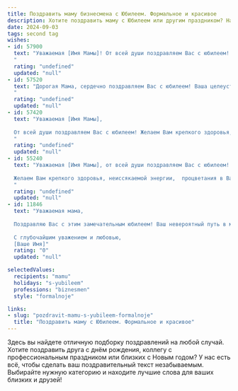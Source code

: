 ```yaml
---
title: Поздравить маму бизнесмена с Юбилеем. Формальное и красивое
description: Хотите поздравить маму с Юбилеем или другим праздником? Наш ИИ создаст незабываемое поздравление, а вы обязательно выделитесь среди других.  
date: 2024-09-03
tags: second tag
wishes:
- id: 57900
  text: "Уважаемая [Имя Мамы]! От всей души поздравляем Вас с юбилеем! Желаем Вам крепкого здоровья, неиссякаемой энергии, успехов в бизнесе и процветания Вашему делу. Пусть каждый день приносит Вам радость, а мечты сбываются!
  "
  rating: "undefined"
  updated: "null"
- id: 57520
  text: "Дорогая Мама, сердечно поздравляем Вас с юбилеем! Ваша целеустремленность, деловая хватка и неутомимая энергия, позволили Вам добиться значительных успехов в бизнесе, вдохновляя нас на новые свершения. Желаем Вам крепкого здоровья, благополучия, неиссякаемой энергии и процветания во всех начинаниях!
  "
  rating: "undefined"
  updated: "null"
- id: 57420
  text: "Уважаемая [Имя Мамы],
  
  От всей души поздравляем Вас с юбилеем! Желаем Вам крепкого здоровья, неиссякаемой энергии, процветания в бизнесе и благополучия в семье. Пусть каждый день будет наполнен радостью, любовью и успехом.
  "
  rating: "undefined"
  updated: "null"
- id: 55240
  text: "Уважаемая [Имя Мамы], от всей души поздравляем Вас с юбилеем!
  
  Желаем Вам крепкого здоровья, неиссякаемой энергии,  процветания в Вашем бизнесе и  счастья в кругу семьи. Пусть каждый день будет наполнен  радостью,  успехом и любовью!
  "
  rating: "undefined"
  updated: "null"
- id: 11846
  text: "Уважаемая мама,
  
  Поздравляю Вас с этим замечательным юбилеем! Ваш невероятный путь в мире бизнеса является источником гордости и вдохновения для всех нас. Ваша решимость, мудрость и щедрость стали примером для подражания. Пусть каждый новый день приносит Вам радость и успех, а Ваши начинания процветают и приносят благополучие.
  
  С глубочайшим уважением и любовью,
  [Ваше Имя]"
  rating: "0"
  updated: "null"

selectedValues:
  recipients: "mamu"
  holidays: "s-yubileem"
  professions: "biznesmen"
  style: "formalnoje"

links:
- slug: "pozdravit-mamu-s-yubileem-formalnoje"
  title: "Поздравить маму с Юбилеем. Формальное и красивое"
---
```


Здесь вы найдете отличную подборку поздравлений на любой случай. 
Хотите поздравить друга с днём рождения, коллегу с профессиональным праздником или близких с Новым годом? У нас есть всё, чтобы сделать ваш поздравительный текст незабываемым. Выбирайте нужную категорию и находите лучшие слова для ваших близких и друзей!
